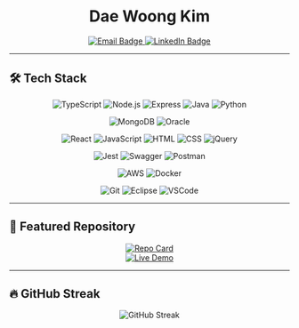 <div align="center">

  <h1>Dae Woong Kim</h1>

  <!-- 📬 Contact -->
  <a href="mailto:ukwoong@gmail.com">
    <img 
      src="https://img.shields.io/badge/Email:%20ukwoong@gmail.com-EA4335?style=flat-square&logo=gmail&logoColor=white" 
      alt="Email Badge"
    />
  </a>

  <a href="https://www.linkedin.com/in/daewoong-kim-aa145a250" target="_blank">
    <img 
      src="https://img.shields.io/badge/LinkedIn:%20linkedin.com/in/daewoong--kim--aa145a250-0077B5?style=flat-square&logo=linkedin&logoColor=white" 
      alt="LinkedIn Badge"
    />
  </a>

</div>

---

## 🛠️ Tech Stack

<div align="center">

  <!-- 🖥️ Backend -->
  ![TypeScript](https://img.shields.io/badge/-TypeScript-3178C6?style=flat-square&logo=typescript&logoColor=white)
  ![Node.js](https://img.shields.io/badge/-Node.js-339933?style=flat-square&logo=node.js&logoColor=white)
  ![Express](https://img.shields.io/badge/-Express-000000?style=flat-square&logo=express&logoColor=white)
  ![Java](https://img.shields.io/badge/-Java-007396?style=flat-square&logo=java&logoColor=white)
  ![Python](https://img.shields.io/badge/-Python-3776AB?style=flat-square&logo=python&logoColor=white)

  <!-- 🗄️ Database -->
  ![MongoDB](https://img.shields.io/badge/-MongoDB-47A248?style=flat-square&logo=mongodb&logoColor=white)
  ![Oracle](https://img.shields.io/badge/-Oracle-F80000?style=flat-square&logo=oracle&logoColor=white)

  <!-- 🎨 Frontend -->
  ![React](https://img.shields.io/badge/-React-61DAFB?style=flat-square&logo=react&logoColor=black)
  ![JavaScript](https://img.shields.io/badge/-JavaScript-F7DF1E?style=flat-square&logo=javascript&logoColor=black)
  ![HTML](https://img.shields.io/badge/-HTML-E34F26?style=flat-square&logo=html5&logoColor=white)
  ![CSS](https://img.shields.io/badge/-CSS-1572B6?style=flat-square&logo=css3&logoColor=white)
  ![jQuery](https://img.shields.io/badge/-jQuery-0769AD?style=flat-square&logo=jquery&logoColor=white)

  <!-- 🧪 Testing & Docs -->
  ![Jest](https://img.shields.io/badge/-Jest-C21325?style=flat-square&logo=jest&logoColor=white)
  ![Swagger](https://img.shields.io/badge/-Swagger-85EA2D?style=flat-square&logo=swagger&logoColor=black)
  ![Postman](https://img.shields.io/badge/-Postman-FF6C37?style=flat-square&logo=postman&logoColor=white)

  <!-- ☁️ Infra & DevOps -->
  ![AWS](https://img.shields.io/badge/-AWS-232F3E?style=flat-square&logo=amazonaws&logoColor=white)
  ![Docker](https://img.shields.io/badge/-Docker-2496ED?style=flat-square&logo=docker&logoColor=white)

  <!-- 🔧 Tools -->
  ![Git](https://img.shields.io/badge/-Git-F05032?style=flat-square&logo=git&logoColor=white)
  ![Eclipse](https://img.shields.io/badge/-Eclipse-2C2255?style=flat-square&logo=eclipseide&logoColor=white)
  ![VSCode](https://img.shields.io/badge/-VSCode-007ACC?style=flat-square&logo=visualstudiocode&logoColor=white)


</div>

---

## 📌 Featured Repository

<div align="center">

  <!-- GitHub Repo 카드 -->
  <a href="https://github.com/yamwoong/auth-service-crud" target="_blank">
    <img 
      src="https://github-readme-stats.vercel.app/api/pin/?username=yamwoong&repo=auth-service-crud&theme=radical" 
      alt="Repo Card"
    />
  </a>

  <!-- 배포 링크 버튼 -->
  <br />
  <a href="http://13.53.162.140.nip.io:8080/login" target="_blank">
    <img 
      src="https://img.shields.io/badge/Live Demo-13.53.162.140.nip.io-1f72ff?style=flat-square&logo=vercel&logoColor=white" 
      alt="Live Demo"
    />
  </a>

</div>

---

## 🔥 GitHub Streak

<div align="center">

  <img 
    src="https://github-readme-streak-stats.herokuapp.com/?user=yamwoong&theme=radical" 
    alt="GitHub Streak"
  />

</div>
